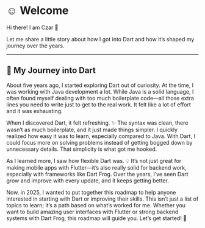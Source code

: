 # ☺️ Welcome

Hi there! I am Czar 👋

Let me share a little story about how I got into Dart and how it’s shaped my journey over the years.

***

## 🌟 My Journey into Dart

About five years ago, I started exploring Dart out of curiosity. At the time, I was working with Java development a lot. While Java is a solid language,  I often found myself dealing with too much boilerplate code—all those extra lines you need to write just to get to the real work. It felt like a lot of effort and it was exhausting.

When I discovered Dart, it felt refreshing. ✨ The syntax was clean, there wasn’t as much boilerplate, and it just made things simpler. I quickly realized how easy it was to learn, especially compared to Java. With Dart, I could focus more on solving problems instead of getting bogged down by unnecessary details. That simplicity is what got me hooked.

As I learned more, I saw how flexible Dart was. 💡 It’s not just great for making mobile apps with Flutter—it’s also really solid for backend work, especially with frameworks like Dart Frog. Over the years, I’ve seen Dart grow and improve with every update, and it keeps getting better.

Now, in 2025, I wanted to put together this roadmap to help anyone interested in starting with Dart or improving their skills. This isn’t just a list of topics to learn; it’s a path based on what’s worked for me. Whether you want to build amazing user interfaces with Flutter or strong backend systems with Dart Frog, this roadmap will guide you. Let’s get started! 🚀
